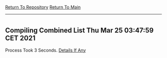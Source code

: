 [Return To Repository](https://github.com/bast69/piholeparser/)
[Return To Main](https://github.com/bast69/piholeparser/blob/master/RecentRunLogs/Mainlog.md)
____________________________________
# 
## Compiling Combined List Thu Mar 25 03:47:59 CET 2021
Process Took 3 Seconds.
[Details If Any](https://github.com/bast69/piholeparser/blob/master/RecentRunLogs/TopLevelScripts/45-Compiling-Combined-Whitelist/60-Compiling-Combined-List.md)


